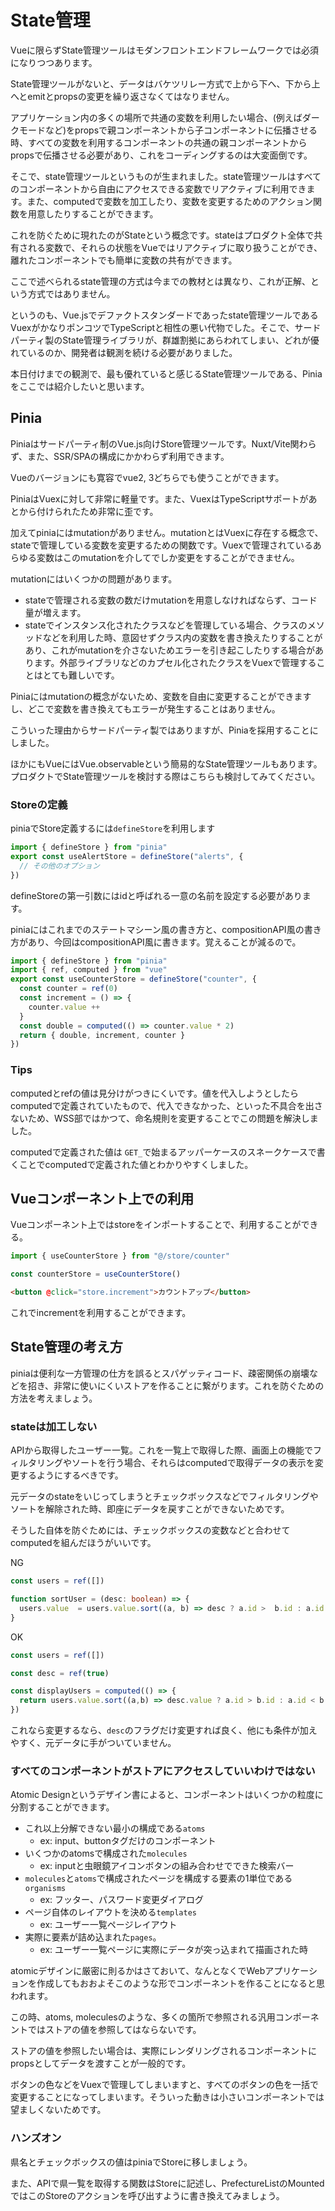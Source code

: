 # State管理

Vueに限らずState管理ツールはモダンフロントエンドフレームワークでは必須になりつつあります。

State管理ツールがないと、データはバケツリレー方式で上から下へ、下から上へとemitとpropsの変更を繰り返さなくてはなりません。

アプリケーション内の多くの場所で共通の変数を利用したい場合、(例えばダークモードなど)をpropsで親コンポーネントから子コンポーネントに伝播させる時、すべての変数を利用するコンポーネントの共通の親コンポーネントからpropsで伝播させる必要があり、これをコーディングするのは大変面倒です。

そこで、state管理ツールというものが生まれました。state管理ツールはすべてのコンポーネントから自由にアクセスできる変数でリアクティブに利用できます。また、computedで変数を加工したり、変数を変更するためのアクション関数を用意したりすることができます。

これを防ぐために現れたのがStateという概念です。stateはプロダクト全体で共有される変数で、それらの状態をVueではリアクティブに取り扱うことができ、離れたコンポーネントでも簡単に変数の共有ができます。

ここで述べられるstate管理の方式は今までの教材とは異なり、これが正解、という方式ではありません。

というのも、Vue.jsでデファクトスタンダードであったstate管理ツールであるVuexがかなりポンコツでTypeScriptと相性の悪い代物でした。そこで、サードパーティ製のState管理ライブラリが、群雄割拠にあらわれてしまい、どれが優れているのか、開発者は観測を続ける必要がありました。

本日付けまでの観測で、最も優れていると感じるState管理ツールである、Piniaをここでは紹介したいと思います。

## Pinia

Piniaはサードパーティ制のVue.js向けStore管理ツールです。Nuxt/Vite関わらず、また、SSR/SPAの構成にかかわらず利用できます。

Vueのバージョンにも寛容でvue2, 3どちらでも使うことができます。

PiniaはVuexに対して非常に軽量です。また、VuexはTypeScriptサポートがあとから付けられたため非常に歪です。

加えてpiniaにはmutationがありません。mutationとはVuexに存在する概念で、stateで管理している変数を変更するための関数です。Vuexで管理されているあらゆる変数はこのmutationを介してでしか変更をすることができません。

mutationにはいくつかの問題があります。

- stateで管理される変数の数だけmutationを用意しなければならず、コード量が増えます。
- stateでインスタンス化されたクラスなどを管理している場合、クラスのメソッドなどを利用した時、意図せずクラス内の変数を書き換えたりすることがあり、これがmutationを介さないためエラーを引き起こしたりする場合があります。外部ライブラリなどのカプセル化されたクラスをVuexで管理することはとても難しいです。

Piniaにはmutationの概念がないため、変数を自由に変更することができますし、どこで変数を書き換えてもエラーが発生することはありません。

こういった理由からサードパーティ製ではありますが、Piniaを採用することにしました。

ほかにもVueにはVue.observableという簡易的なState管理ツールもあります。プロダクトでState管理ツールを検討する際はこちらも検討してみてください。

### Storeの定義

piniaでStore定義するには`defineStore`を利用します

```ts
import { defineStore } from "pinia"
export const useAlertStore = defineStore("alerts", {
  // その他のオプション
})
```

defineStoreの第一引数にはidと呼ばれる一意の名前を設定する必要があります。

piniaにはこれまでのステートマシーン風の書き方と、compositionAPI風の書き方があり、今回はcompositionAPI風に書きます。覚えることが減るので。

```ts
import { defineStore } from "pinia"
import { ref, computed } from "vue"
export const useCounterStore = defineStore("counter", {
  const counter = ref(0)
  const increment = () => {
    counter.value ++
  }
  const double = computed(() => counter.value * 2)
  return { double, increment, counter }
})
```

### Tips

computedとrefの値は見分けがつきにくいです。値を代入しようとしたらcomputedで定義されていたもので、代入できなかった、といった不具合を出さないため、WSS部ではかつて、命名規則を変更することでこの問題を解決しました。

computedで定義された値は `GET_`で始まるアッパーケースのスネークケースで書くことでcomputedで定義された値とわかりやすくしました。

## Vueコンポーネント上での利用

Vueコンポーネント上ではstoreをインポートすることで、利用することができる。

```js
import { useCounterStore } from "@/store/counter"

const counterStore = useCounterStore()
```

```html
<button @click="store.increment">カウントアップ</button>
```

これでincrementを利用することができます。

## State管理の考え方

piniaは便利な一方管理の仕方を誤るとスパゲッティコード、疎密関係の崩壊などを招き、非常に使いにくいストアを作ることに繋がります。これを防ぐための方法を考えましょう。

### stateは加工しない

APIから取得したユーザー一覧。これを一覧上で取得した際、画面上の機能でフィルタリングやソートを行う場合、それらはcomputedで取得データの表示を変更するようにするべきです。

元データのstateをいじってしまうとチェックボックスなどでフィルタリングやソートを解除された時、即座にデータを戻すことができないためです。

そうした自体を防ぐためには、チェックボックスの変数などと合わせてcomputedを組んだほうがいいです。

NG

```ts
const users = ref([])

function sortUser = (desc: boolean) => {
  users.value  = users.value.sort((a, b) => desc ? a.id >  b.id : a.id < b.id)
}
```

OK

```ts
const users = ref([])

const desc = ref(true)

const displayUsers = computed(() => {
  return users.value.sort((a,b) => desc.value ? a.id > b.id : a.id < b.id)
})
```

これなら変更するなら、`desc`のフラグだけ変更すれば良く、他にも条件が加えやすく、元データに手がついていません。

### すべてのコンポーネントがストアにアクセスしていいわけではない

Atomic Designというデザイン書によると、コンポーネントはいくつかの粒度に分割することができます。

- これ以上分解できない最小の構成である`atoms`
  - ex: input、buttonタグだけのコンポーネント
- いくつかのatomsで構成された`molecules`
  - ex: inputと虫眼鏡アイコンボタンの組み合わせでできた検索バー
- `molecules`と`atoms`で構成されたページを構成する要素の1単位である`organisms`
  - ex: フッター、パスワード変更ダイアログ
- ページ自体のレイアウトを決める`templates`
  - ex: ユーザー一覧ページレイアウト
- 実際に要素が詰め込まれた`pages`。
  - ex: ユーザー一覧ページに実際にデータが突っ込まれて描画された時

atomicデザインに厳密に則るかはさておいて、なんとなくでWebアプリケーションを作成してもおおよそこのような形でコンポーネントを作ることになると思われます。

この時、atoms, moleculesのような、多くの箇所で参照される汎用コンポーネントではストアの値を参照してはならないです。

ストアの値を参照したい場合は、実際にレンダリングされるコンポーネントにpropsとしてデータを渡すことが一般的です。

ボタンの色などをVuexで管理してしまいますと、すべてのボタンの色を一括で変更することになってしまいます。そういった動きは小さいコンポーネントでは望ましくないためです。

### ハンズオン

県名とチェックボックスの値はpiniaでStoreに移しましょう。

また、APIで県一覧を取得する関数はStoreに記述し、PrefectureListのMountedではこのStoreのアクションを呼び出すように書き換えてみましょう。

